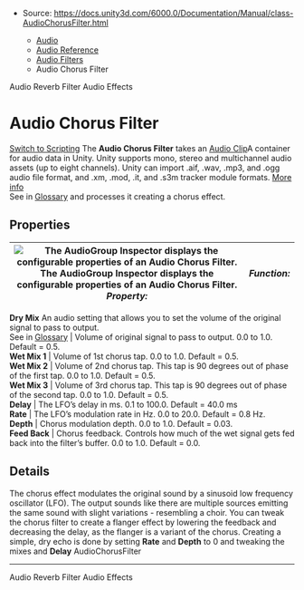 * Source: https://docs.unity3d.com/6000.0/Documentation/Manual/class-AudioChorusFilter.html

  * [Audio](https://docs.unity3d.com/6000.0/Documentation/Manual/Audio.html)
  * [Audio Reference](https://docs.unity3d.com/6000.0/Documentation/Manual/AudioReference.html)
  * [Audio Filters](https://docs.unity3d.com/6000.0/Documentation/Manual/class-AudioEffect.html)
  * Audio Chorus Filter


[](https://docs.unity3d.com/6000.0/Documentation/Manual/class-AudioReverbFilter.html)
Audio Reverb Filter
[](https://docs.unity3d.com/6000.0/Documentation/Manual/class-AudioEffectMixer.html)
Audio Effects
# Audio Chorus Filter
[Switch to Scripting](https://docs.unity3d.com/6000.0/Documentation/ScriptReference/AudioChorusFilter.html "Go to AudioChorusFilter page in the Scripting Reference")
The **Audio Chorus Filter** takes an [Audio Clip](https://docs.unity3d.com/6000.0/Documentation/Manual/class-AudioClip.html)A container for audio data in Unity. Unity supports mono, stereo and multichannel audio assets (up to eight channels). Unity can import .aif, .wav, .mp3, and .ogg audio file format, and .xm, .mod, .it, and .s3m tracker module formats. [More info](https://docs.unity3d.com/6000.0/Documentation/Manual/class-AudioClip.html)  
See in [Glossary](https://docs.unity3d.com/6000.0/Documentation/Manual/Glossary.html#AudioClip) and processes it creating a chorus effect. 
## Properties
![The AudioGroup Inspector displays the configurable properties of an Audio Chorus Filter.](https://docs.unity3d.com/6000.0/Documentation/uploads/Main/AudioChorusFilter.png) The AudioGroup Inspector displays the configurable properties of an Audio Chorus Filter. **_Property:_** | **_Function:_**  
---|---  
**Dry Mix** An audio setting that allows you to set the volume of the original signal to pass to output.  
See in [Glossary](https://docs.unity3d.com/6000.0/Documentation/Manual/Glossary.html#DryMix) | Volume of original signal to pass to output. 0.0 to 1.0. Default = 0.5.  
**Wet Mix 1** | Volume of 1st chorus tap. 0.0 to 1.0. Default = 0.5.  
**Wet Mix 2** | Volume of 2nd chorus tap. This tap is 90 degrees out of phase of the first tap. 0.0 to 1.0. Default = 0.5.  
**Wet Mix 3** | Volume of 3rd chorus tap. This tap is 90 degrees out of phase of the second tap. 0.0 to 1.0. Default = 0.5.  
**Delay** | The LFO’s delay in ms. 0.1 to 100.0. Default = 40.0 ms  
**Rate** | The LFO’s modulation rate in Hz. 0.0 to 20.0. Default = 0.8 Hz.  
**Depth** | Chorus modulation depth. 0.0 to 1.0. Default = 0.03.  
**Feed Back** | Chorus feedback. Controls how much of the wet signal gets fed back into the filter’s buffer. 0.0 to 1.0. Default = 0.0.  
## Details
The chorus effect modulates the original sound by a sinusoid low frequency oscillator (LFO). The output sounds like there are multiple sources emitting the same sound with slight variations - resembling a choir.
You can tweak the chorus filter to create a flanger effect by lowering the feedback and decreasing the delay, as the flanger is a variant of the chorus.
Creating a simple, dry echo is done by setting **Rate** and **Depth** to 0 and tweaking the mixes and **Delay**
AudioChorusFilter
* * *
[](https://docs.unity3d.com/6000.0/Documentation/Manual/class-AudioReverbFilter.html)
Audio Reverb Filter
[](https://docs.unity3d.com/6000.0/Documentation/Manual/class-AudioEffectMixer.html)
Audio Effects
